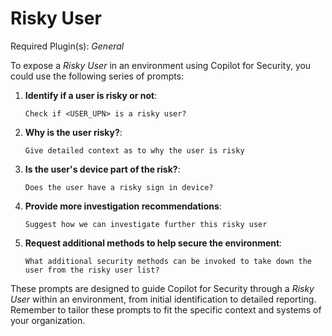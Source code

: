 # Risky User

Required Plugin(s): *General*

To expose a *Risky User* in an environment using Copilot for Security, you could use the following series of prompts:

1. **Identify if a user is risky or not**:
   ```
   Check if <USER_UPN> is a risky user?
   ```

2. **Why is the user risky?**:
   ```
   Give detailed context as to why the user is risky
   ```

3. **Is the user's device part of the risk?**:
   ```
   Does the user have a risky sign in device?
   ```

4. **Provide more investigation recommendations**:
   ```
   Suggest how we can investigate further this risky user
   ```

5. **Request additional methods to help secure the environment**:
   ```
   What additional security methods can be invoked to take down the user from the risky user list?
   ```

These prompts are designed to guide Copilot for Security through a *Risky User* within an environment, from initial identification to detailed reporting. Remember to tailor these prompts to fit the specific context and systems of your organization.
